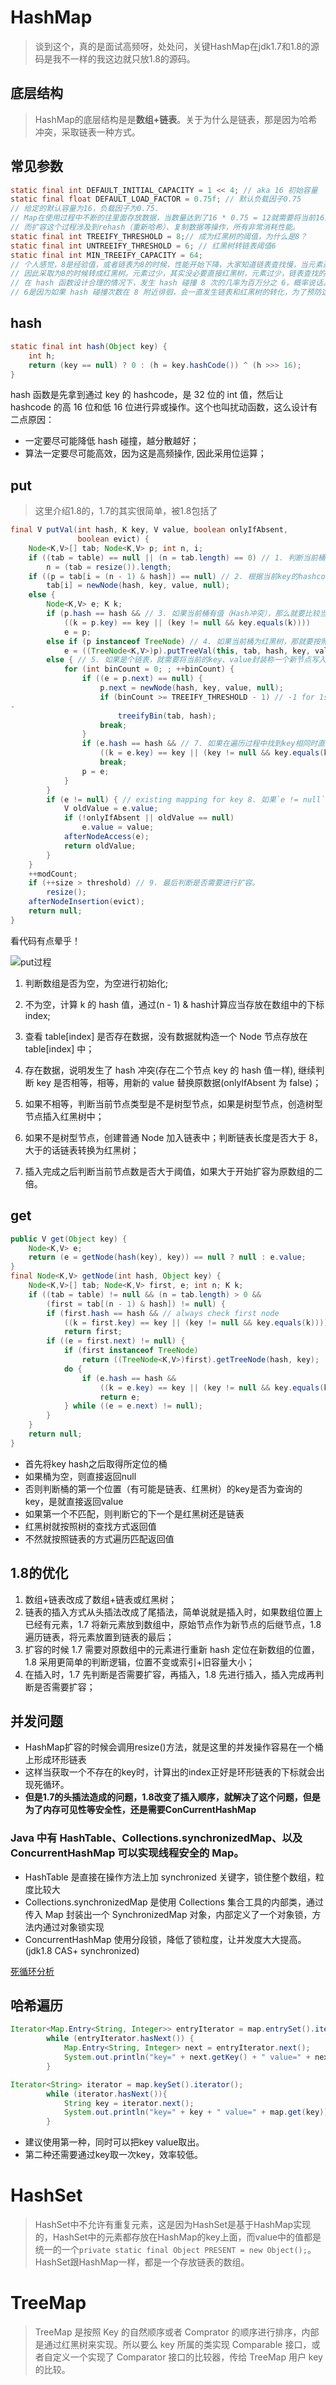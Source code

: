 # HashMap
> 谈到这个，真的是面试高频呀，处处问，关键HashMap在jdk1.7和1.8的源码是我不一样的我这边就只放1.8的源码。

## 底层结构

> HashMap的底层结构是是**数组+链表**。关于为什么是链表，那是因为哈希冲突，采取链表一种方式。

## 常见参数
```java
static final int DEFAULT_INITIAL_CAPACITY = 1 << 4; // aka 16 初始容量
static final float DEFAULT_LOAD_FACTOR = 0.75f; // 默认负载因子0.75
// 给定的默认容量为16，负载因子为0.75.
// Map在使用过程中不断的往里面存放数据，当数量达到了16 * 0.75 = 12就需要将当前16的容量进行扩容，
// 而扩容这个过程涉及到rehash（重新哈希）、复制数据等操作，所有非常消耗性能。
static final int TREEIFY_THRESHOLD = 8;// 成为红黑树的阈值，为什么是8？
static final int UNTREEIFY_THRESHOLD = 6; // 红黑树转链表阈值6
static final int MIN_TREEIFY_CAPACITY = 64;
// 个人感觉，8是经验值，或者链表为8的时候，性能开始下降，大家知道链表查找慢，当元素过多的时候，非常影响性能的。
// 因此采取为8的时候转成红黑树。元素过少，其实没必要直接红黑树，元素过少，链表查找的时间也不是很能影响性能。
// 在 hash 函数设计合理的情况下，发生 hash 碰撞 8 次的几率为百万分之 6，概率说话。
// 6是因为如果 hash 碰撞次数在 8 附近徘徊，会一直发生链表和红黑树的转化，为了预防这种情况的发生。
```

## hash
```java
static final int hash(Object key) {
    int h;
    return (key == null) ? 0 : (h = key.hashCode()) ^ (h >>> 16);
}
```
hash 函数是先拿到通过 key 的 hashcode，是 32 位的 int 值，然后让 hashcode 的高 16 位和低 16 位进行异或操作。这个也叫扰动函数，这么设计有二点原因：
- 一定要尽可能降低 hash 碰撞，越分散越好；
- 算法一定要尽可能高效，因为这是高频操作, 因此采用位运算；

## put
> 这里介绍1.8的，1.7的其实很简单，被1.8包括了
```java
final V putVal(int hash, K key, V value, boolean onlyIfAbsent,
               boolean evict) {
    Node<K,V>[] tab; Node<K,V> p; int n, i;
    if ((tab = table) == null || (n = tab.length) == 0) // 1. 判断当前桶是否为空，空的就需要初始化（resize中会判断是否进行初始化）
        n = (tab = resize()).length;
    if ((p = tab[i = (n - 1) & hash]) == null) // 2. 根据当前key的hashcode定位到具体的桶中并判断是否为空，为空则表明没有Hash冲突，就直接在当前位置创建一个新桶
        tab[i] = newNode(hash, key, value, null);
    else {
        Node<K,V> e; K k;
        if (p.hash == hash && // 3. 如果当前桶有值（Hash冲突），那么就要比较当前桶中的key、key的hashcode与写入的key是否相等，相等就赋值给e，在第8步的时候会统一进行赋值及返回
            ((k = p.key) == key || (key != null && key.equals(k))))
            e = p;
        else if (p instanceof TreeNode) // 4. 如果当前桶为红黑树，那就要按照红黑树的方式写入数据
            e = ((TreeNode<K,V>)p).putTreeVal(this, tab, hash, key, value);
        else { // 5. 如果是个链表，就需要将当前的key、value封装称一个新节点写入到当前桶的后面形成链表。
            for (int binCount = 0; ; ++binCount) {
                if ((e = p.next) == null) {
                    p.next = newNode(hash, key, value, null);
                    if (binCount >= TREEIFY_THRESHOLD - 1) // -1 for 1st // 6. 接着判断当前链表的大小是否大于预设的阈值，大于就要转换成为红黑树
- 
                        treeifyBin(tab, hash);
                    break;
                }
                if (e.hash == hash && // 7. 如果在遍历过程中找到key相同时直接退出遍历。
                    ((k = e.key) == key || (key != null && key.equals(k))))
                    break;
                p = e;
            }
        }
        if (e != null) { // existing mapping for key 8. 如果`e != null`就相当于存在相同的key，那就需要将值覆盖。
            V oldValue = e.value;
            if (!onlyIfAbsent || oldValue == null)
                e.value = value;
            afterNodeAccess(e);
            return oldValue;
        }
    }
    ++modCount;
    if (++size > threshold) // 9. 最后判断是否需要进行扩容。
        resize();
    afterNodeInsertion(evict);
    return null;
}
```
看代码有点晕乎！

![put过程](https://imgkr.cn-bj.ufileos.com/b2206341-08ce-4e67-87bd-3a467ccac31e.png)

1. 判断数组是否为空，为空进行初始化;
2. 不为空，计算 k 的 hash 值，通过(n - 1) & hash计算应当存放在数组中的下标 index;
3. 查看 table[index] 是否存在数据，没有数据就构造一个 Node 节点存放在 table[index] 中；

4. 存在数据，说明发生了 hash 冲突(存在二个节点 key 的 hash 值一样), 继续判断 key 是否相等，相等，用新的 value 替换原数据(onlyIfAbsent 为 false)；

5. 如果不相等，判断当前节点类型是不是树型节点，如果是树型节点，创造树型节点插入红黑树中；
6. 如果不是树型节点，创建普通 Node 加入链表中；判断链表长度是否大于 8， 大于的话链表转换为红黑树；

7. 插入完成之后判断当前节点数是否大于阈值，如果大于开始扩容为原数组的二倍。

## get
```java
public V get(Object key) {
    Node<K,V> e;
    return (e = getNode(hash(key), key)) == null ? null : e.value;
}
final Node<K,V> getNode(int hash, Object key) {
    Node<K,V>[] tab; Node<K,V> first, e; int n; K k;
    if ((tab = table) != null && (n = tab.length) > 0 &&
        (first = tab[(n - 1) & hash]) != null) {
        if (first.hash == hash && // always check first node
            ((k = first.key) == key || (key != null && key.equals(k))))
            return first;
        if ((e = first.next) != null) {
            if (first instanceof TreeNode)
                return ((TreeNode<K,V>)first).getTreeNode(hash, key);
            do {
                if (e.hash == hash &&
                    ((k = e.key) == key || (key != null && key.equals(k))))
                    return e;
            } while ((e = e.next) != null);
        }
    }
    return null;
}
```
- 首先将key hash之后取得所定位的桶
- 如果桶为空，则直接返回null
- 否则判断桶的第一个位置（有可能是链表、红黑树）的key是否为查询的key，是就直接返回value
- 如果第一个不匹配，则判断它的下一个是红黑树还是链表
- 红黑树就按照树的查找方式返回值
- 不然就按照链表的方式遍历匹配返回值

## 1.8的优化
1. 数组+链表改成了数组+链表或红黑树；
2. 链表的插入方式从头插法改成了尾插法，简单说就是插入时，如果数组位置上已经有元素，1.7 将新元素放到数组中，原始节点作为新节点的后继节点，1.8 遍历链表，将元素放置到链表的最后；
3. 扩容的时候 1.7 需要对原数组中的元素进行重新 hash 定位在新数组的位置，1.8 采用更简单的判断逻辑，位置不变或索引+旧容量大小；
4. 在插入时，1.7 先判断是否需要扩容，再插入，1.8 先进行插入，插入完成再判断是否需要扩容；

## 并发问题
- HashMap扩容的时候会调用resize()方法，就是这里的并发操作容易在一个桶上形成环形链表
- 这样当获取一个不存在的key时，计算出的index正好是环形链表的下标就会出现死循环。
- **但是1.7的头插法造成的问题，1.8改变了插入顺序，就解决了这个问题，但是为了内存可见性等安全性，还是需要ConCurrentHashMap**

### Java 中有 HashTable、Collections.synchronizedMap、以及 ConcurrentHashMap 可以实现线程安全的 Map。
- HashTable 是直接在操作方法上加 synchronized 关键字，锁住整个数组，粒度比较大
- Collections.synchronizedMap 是使用 Collections 集合工具的内部类，通过传入 Map 封装出一个 SynchronizedMap 对象，内部定义了一个对象锁，方法内通过对象锁实现
- ConcurrentHashMap 使用分段锁，降低了锁粒度，让并发度大大提高。(jdk1.8 CAS+ synchronized)

[死循环分析](https://zhuanlan.zhihu.com/p/67915754)

## 哈希遍历

```java
Iterator<Map.Entry<String, Integer>> entryIterator = map.entrySet().iterator();
        while (entryIterator.hasNext()) {
            Map.Entry<String, Integer> next = entryIterator.next();
            System.out.println("key=" + next.getKey() + " value=" + next.getValue());
        }

Iterator<String> iterator = map.keySet().iterator();
        while (iterator.hasNext()){
            String key = iterator.next();
            System.out.println("key=" + key + " value=" + map.get(key));
        }
```
- 建议使用第一种，同时可以把key value取出。
- 第二种还需要通过key取一次key，效率较低。

# HashSet
> HashSet中不允许有重复元素，这是因为HashSet是基于HashMap实现的，HashSet中的元素都存放在HashMap的key上面，而value中的值都是统一的一个`private static final Object PRESENT = new Object();`。 HashSet跟HashMap一样，都是一个存放链表的数组。

# TreeMap
> TreeMap 是按照 Key 的自然顺序或者 Comprator 的顺序进行排序，内部是通过红黑树来实现。所以要么 key 所属的类实现 Comparable 接口，或者自定义一个实现了 Comparator 接口的比较器，传给 TreeMap 用户 key 的比较。
